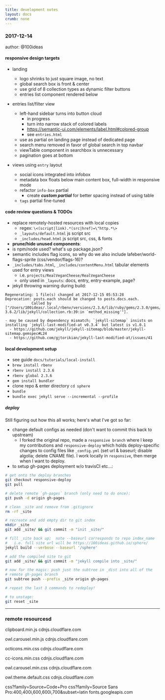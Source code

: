 ```yaml
---
title: development notes
layout: docs
crumb: none
---
```


### 2017-12-14
author: @100ideas

#### responsive design targets
- landing
  - logo shrinks to just square image, no text
  - global search box is front & center
  - use grid of 8 collection types as dynamic filter buttons
  - entries list component rendered below

- entries list/filter view
  - left-hand sidebar turns into button cloud
    + in progress
    - turn into narrow stack of colored labels
    - https://semantic-ui.com/elements/label.html#colored-group
    - see `entries.html`
  - use as partial on landing page instead of dedicated page
  - search menu removed in favor of global search in top navbar
  - viewTable component in searchbox is unnecessary
  - pagination goes at bottom

- views using `entry` layout
  + social icons integrated into infobox
  + metadata box floats below main content box, full-width in responsive mode
  + refactor `info-box` partial
    + create ___custom partial___ for better spacing instead of using table
  + `tags` partial fine-tuned



#### code review questions & TODOs
  - replace remotely-hosted resources with local copies
    - regex: ```\<(script|link).*(src|href)=\"http.*\>```
    - `_layouts/default.html` js script src
    - `_includes/head.html` js script src, css, & fonts
  - **prune/hide unused components**:
  - is npm/node used? what's up package.json?
  - semantic includes flag icons, so why do we also include lafeber/world-flags-sprite  (css/vendor/flags-16)?
  - `_includes/tabs.html`, `_includes/contentMenu.html` tabular elements used for entry views
    - i.e. `projects/RealVeganCheese/RealVeganCheese`
    - only used in `_layouts`: docs, entry, entry-example, page?
  - jekyll throwing warning during build:
  ```
  Regenerating: 1 file(s) changed at 2017-12-15 05:53:28        Deprecation: posts.each should be changed to posts.docs.each.
              Called by ["/Users/100ideas/.local/rbenv/versions/2.3.6/lib/ruby/gems/2.3.0/gems/jekyll-3.6.2/lib/jekyll/collection.rb:39:in `method_missing'"].
  ```
    - may be caused by dependency mismatch; `jekyll-sitemap` insists on installing `jekyll-last-modified-at v0.3.4` but latest is v1.0.1
      - https://github.com/jekyll/jekyll-sitemap/blob/master/jekyll-sitemap.gemspec#L24
      - https://github.com/gjtorikian/jekyll-last-modified-at/issues/41

#### local development setup
  - see guide `docs/tutorials/local-install`
  - `brew install rbenv`
  - `rbenv install 2.3.6`
  - `rbenv global 2.3.6`
  - `gem install bundler`
  - clone repo & enter directory `cd sphere`
  - `bundle`
  - `bundle exec jekyll serve --incremental --profile`

##### deploy
  Still figuring out how this all works; here's what I've got so far:

  - change default configs as needed (don't want to commit this back to upstream)
    - I forked the original repo, made a `responsive branch` where I keep my contributions and `responsive-deploy` which holds deploy-specific changes to config files like `_config.yml` (set url & baseurl; disable algolia; delete CNAME file). I work locally in `responsive`, then merge when I want to deploy.
  - to setup gh-pages deployment w/o travisCI etc...:

  ```bash
  # get onto the deploy branches
  git checkout responsive-deploy
  git pull

  # delete remote `gh-pages` branch (only need to do once):
  git push -d origin gh-pages

  # clean _site and remove from .gitignore
  rm -rf _site

  # recreate and add empty dir to git index
  mkdir _site
  git add _site/ && git commit -m "init _site/"

  # fill _site back up;  note --baseurl corresponds to repo index_name
  #   i.e. full site url will be https://100ideas.github.io/sphere/
  jekyll build --verbose --baseurl '/sphere'

  # add the compiled site to git
  git add _site/ && git commit -m "jekyll compile into _site/"

  # now for the magic: push just the subtree in _dist into all of the
  # remote gh-pages branch
  git subtree push --prefix _site origin gh-pages

  # repeat the last 3 commands to redeploy!

  # to unstage:
  git reset _site
  ```




---
### remote resourcesd
clipboard.min.js
cdnjs.cloudflare.com

owl.carousel.min.js
cdnjs.cloudflare.com

octicons.min.css
cdnjs.cloudflare.com

cc-icons.min.css
cdnjs.cloudflare.com

owl.carousel.min.css
cdnjs.cloudflare.com

owl.theme.default.css
cdnjs.cloudflare.com

css?family=Source+Code+Pro
css?family=Source Sans Pro:400,400i,600,600i,700&subset=latin
fonts.googleapis.com

